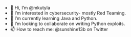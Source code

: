 - 👋 Hi, I’m @mkutyla
- 👀 I’m interested in cybersecurity- mostly Red Teaming.
- 🌱 I’m currently learning Java and Python. 
- 💞️ I’m looking to collaborate on writing Python exploits.
- 📫 How to reach me: @sunshine13b on Twitter

<!---
mkutyla/mkutyla is a ✨ special ✨ repository because its `README.md` (this file) appears on your GitHub profile.
You can click the Preview link to take a look at your changes.
--->
